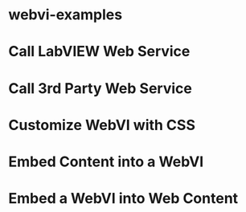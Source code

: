 # webvi-examples

# Call LabVIEW Web Service

# Call 3rd Party Web Service

# Customize WebVI with CSS

# Embed Content into a WebVI

# Embed a WebVI into Web Content
